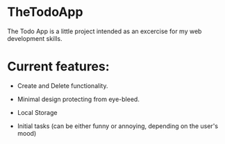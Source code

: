# TheTodoApp
The Todo App is a little project intended as an excercise for my web development skills.

# Current features:

+ Create and Delete functionality.

+ Minimal design protecting from eye-bleed.

+ Local Storage

+ Initial tasks (can be either funny or annoying, depending on the user's mood)
